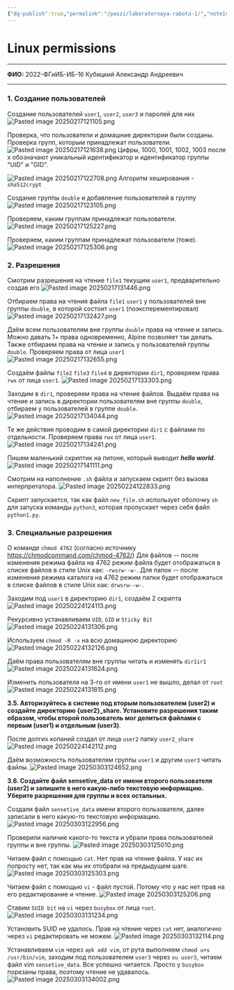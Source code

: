 ```yaml
---
{"dg-publish":true,"permalink":"/paszi/laboratornaya-rabota-1/","noteIcon":""}
---
```


# Linux permissions

---

**ФИО:** 2022-ФГиИБ-ИБ-1б Кубицкий Александр Андреевич

---
### 1. Создание пользователей

Создание пользователей `user1`, `user2`, `user3` и паролей для них
![Pasted image 20250217121105.png](/img/user/Images/Pasted%20image%2020250217121105.png)

Проверка, что пользователи и домашние директории были созданы. Проверка групп, которым принадлежат пользователи.
![Pasted image 20250217121638.png](/img/user/Images/Pasted%20image%2020250217121638.png)
 Цифры, 1000, 1001, 1002, 1003 после x обозначают уникальный идентификатор и идентификатор группы "UID" и "GID".
 
![Pasted image 20250217122708.png](/img/user/Images/Pasted%20image%2020250217122708.png)
Алгоритм хеширования - `sha512crypt`

Создание группы `double` и добавление пользователей в группу
![Pasted image 20250217123105.png](/img/user/Images/Pasted%20image%2020250217123105.png)

Проверяем, каким группам принадлежат пользователи.
![Pasted image 20250217125227.png](/img/user/Images/Pasted%20image%2020250217125227.png)

Проверяем, каким группам принадлежат пользователи (тоже).
![Pasted image 20250217125306.png](/img/user/Images/Pasted%20image%2020250217125306.png)

### 2. Разрешения
Смотрим разрешения на чтение `file1` текущим `user1`, предварительно создав его
![Pasted image 20250217131446.png](/img/user/Images/Pasted%20image%2020250217131446.png)

Отбираем права на чтения файла `file1` `user1` у пользователей вне группы `double`, в которой состоит `user1` (поэксперементировал)
![Pasted image 20250217132427.png](/img/user/Images/Pasted%20image%2020250217132427.png)

Даём всем пользователям вне группы `double` права на чтение и запись. Можно давать 1+ права одновременно, Alpine позволяет так делать. Также отбираем права на чтение и запись у пользователей группы `double`. Проверяем права от лица `user1`
![Pasted image 20250217132655.png](/img/user/Images/Pasted%20image%2020250217132655.png)

Создаём файлы `file2` `file3` `file4` в директории `dir1`, проверяем права `rwx` от лица `user1`.
![Pasted image 20250217133303.png](/img/user/Images/Pasted%20image%2020250217133303.png)

Заходим в `dir1`, проверяем права на чтение файлов. Выдаём права на чтение и запись в директории пользователям вне группы `double`, отбираем у пользователей в группе `double`.
![Pasted image 20250217134044.png](/img/user/Images/Pasted%20image%2020250217134044.png)

Те же действия проводим в самой директории `dir1` с файлами по отдельности. Проверяем права `rwx` от лица `user1`.
![Pasted image 20250217134241.png](/img/user/Images/Pasted%20image%2020250217134241.png)

Пишем маленький скриптик на питоне, который выводит ***hello world***.
![Pasted image 20250217141111.png](/img/user/Images/Pasted%20image%2020250217141111.png)

Смотрим на наполнение `.sh` файла и запускаем скрипт без вызова интерпретатора.
![Pasted image 20250224122833.png](/img/user/Images/Pasted%20image%2020250224122833.png)

Скрипт запускается, так как файл `new_file.sh` использует оболочку `sh` для запуска команды `python3`, которая пропускает через себя файл `python1.py`.
### 3. Специальные разрешения
О команде `chmod 4762` (согласно источнику https://chmodcommand.com/chmod-4762/)
Для файлов -- после изменения режима файла на 4762 режим файла будет отображаться в списке файлов в стиле Unix как: `-rwsrw--w-`.
Для папок -- после изменения режима каталога на 4762 режим папки будет отображаться в списке файлов в стиле Unix как: `drwsrw--w-`.

Заходим под `user1` в директорию `dir1`, создаём 2 скрипта
![Pasted image 20250224124113.png](/img/user/Images/Pasted%20image%2020250224124113.png)

Рекурсивно устанавливаем `UID`, `GID` и `Sticky Bit`
![Pasted image 20250224131306.png](/img/user/Images/Pasted%20image%2020250224131306.png)

Используем `chmod -R -x` на всю домашнюю директорию
![Pasted image 20250224132126.png](/img/user/Images/Pasted%20image%2020250224132126.png)

Даём права пользователям вне группы читать и изменять `dir1ir1`
![Pasted image 20250224131624.png](/img/user/Images/Pasted%20image%2020250224131624.png)

Изменить пользователя на 3-го от имени `user1` не вышло, делал от `root`
![Pasted image 20250224131815.png](/img/user/Images/Pasted%20image%2020250224131815.png)

**3.5. Авторизуйтесь в системе под вторым пользователем (user2) и создайте директорию {user2}_share. Установите разрешения таким образом, чтобы второй пользователь мог делиться файлами с первым (user1) и отдельным (user3)**.

После долгих копаний создал от лица `user2` папку `user2_share`
![Pasted image 20250224142112.png](/img/user/Images/Pasted%20image%2020250224142112.png)

Даём возможность пользователям группы `user1` и другим `user3` читать файлы.
![Pasted image 20250303124652.png](/img/user/Images/Pasted%20image%2020250303124652.png)


**3.6. Создайте файл sensetive_data от имени второго пользователя (user2) и запишите в него какую-либо текстовую информацию. Уберите разрешения для группы и всех остальных.**

Создали файл `sensetive_data` имени второго пользователя, далее записали в него какую-то текстовую информацию.
![Pasted image 20250303122956.png](/img/user/Images/Pasted%20image%2020250303122956.png)

Проверили наличие какого-то текста и убрали права пользователей группы и вне группы.
![Pasted image 20250303125010.png](/img/user/Images/Pasted%20image%2020250303125010.png)

Читаем файл с помощью `cat`. Нет прав на чтение файла. У нас их попросту нет, так как мы их отобрали на предыдущем шаге.
![Pasted image 20250303125303.png](/img/user/Images/Pasted%20image%2020250303125303.png)

Читаем файл с помощью `vi` - файл пустой. Потому что у нас нет прав на его редактирование и чтение.
![Pasted image 20250303125206.png](/img/user/Images/Pasted%20image%2020250303125206.png)

Ставим `SUID bit` на `vi` через `busybox` от лица `root`.
![Pasted image 20250303131234.png](/img/user/Images/Pasted%20image%2020250303131234.png)

Установить SUID не удалось. Прав на чтение через `cat` нет, аналогично через `vi` редактировать не можем.
![Pasted image 20250303132114.png](/img/user/Images/Pasted%20image%2020250303132114.png)

Устанавливаем `vim` через `apk add vim`, от рута выполняем `chmod u+s /usr/bin/vim`, заходим под пользователем `user3` через `su user3`, читаем файл vim `sensetive_data`.
Все успешно читается. Просто у `busybox` порезаны права, поэтому чтение не удавалось.
![Pasted image 20250303134002.png](/img/user/Images/Pasted%20image%2020250303134002.png)

